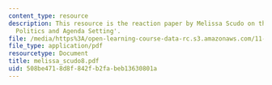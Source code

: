 ```yaml
---
content_type: resource
description: This resource is the reaction paper by Melissa Scudo on the topic 'Disaster
  Politics and Agenda Setting'.
file: /media/https%3A/open-learning-course-data-rc.s3.amazonaws.com/11-941-disaster-vulnerability-and-resilience-spring-2005/508be4718d8f842fb2fabeb13630801a_melissa_scudo8.pdf
file_type: application/pdf
resourcetype: Document
title: melissa_scudo8.pdf
uid: 508be471-8d8f-842f-b2fa-beb13630801a
---
```

